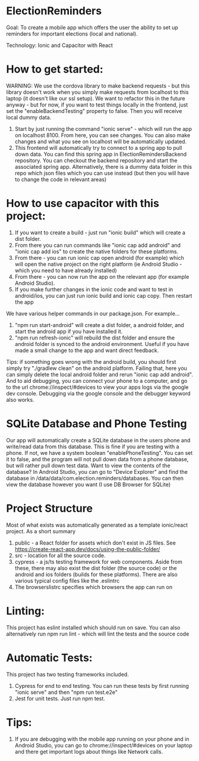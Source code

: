 # ElectionReminders

Goal: 
To create a mobile app which offers the user the ability to set up reminders for important elections 
(local and national). 

Technology: 
Ionic and Capacitor with React

# How to get started: 
WARNING: We use the cordova library to make backend requests - but this library doesn't work when you simply make requests
from localhost to this laptop (it doesn't like our ssl setup). We want to refactor this in the future anyway - but for now, 
if you want to test things locally in the frontend, just set the "enableBackendTesting" property to false. Then you will receive local dummy data. 

1. Start by just running the command "ionic serve" - which will run the app on localhost 8100. From here, you can see changes. 
You can also make changes and what you see on localhost will be automatically updated. 
2. This frontend will automatically try to connect to a spring app to pull down data. You can find this spring app in ElectionRemindersBackend repository. You can checkout the backend repository and start the associated spring app. Alternatively, there is a dummy data folder in this repo which json files which you can use instead (but then you will have to change the code in relevant areas)

# How to use capacitor with this project: 
1. If you want to create a build - just run "ionic build" which will create a dist folder.
2. From there you can run commands like "ionic cap add android" and "ionic cap add ios" to create the native folders for these platforms. 
3. From there - you can run ionic cap open android (for example) which will open the native project on the right platform (ie Android Studio - which you need to have already installed)
4. From there - you can now run the app on the relevant app (for example Android Studio).
5. If you make further changes in the ionic code and want to test in android/ios, you can just run ionic build and ionic cap copy. Then restart the app

We have various helper commands in our package.json. For example...
1. "npm run start-android" will create a dist folder, a android folder, and start the android app if you have installed it.
2. "npm run refresh-ionic" will rebuild the dist folder and ensure the android folder is synced to the android environment. Useful if you have made a small change to the app and want direct feedback. 

Tips: if something goes wrong with the android build, you should first simply try "./gradlew clean" on the android platform. Failing that, here you can simply delete the local android folder and rerun 
"ionic cap add android". And to aid debugging, you can connect your phone to a computer, and go to the url
chrome://inspect/#devices to view your apps logs via the google dev console. Debugging via the google console and the 
debugger keyword also works. 

# SQLite Database and Phone Testing
Our app will automatically create a SQLite database in the users phone and write/read data from this database. 
This is fine if you are testing with a phone. If not, we have a system boolean "enablePhoneTesting". You can set it to false, 
and the program will not pull down data from a phone database, but will rather pull down test data. 
Want to view the contents of the database? In Android Studio, you can go to "Device Explorer" and find the database in 
/data/data/com.election.reminders/databases. You can then view the database however you want (I use DB Browser for SQLite)

# Project Structure
Most of what exists was automatically generated as a template ionic/react project. As a short summary
1. public - a React folder for assets which don't exist in JS files. See https://create-react-app.dev/docs/using-the-public-folder/
2. src - location for all the source code. 
3. cypress - a js/ts testing framework for web components. 
Aside from these, there may also exist the dist folder (the source code) or the android and ios folders (builds for these platforms). There are also various typical config files like the .eslintrc
4. The browserslistrc specifies which browsers the app can run on

# Linting:
This project has eslint installed which should run on save. You can also alternatively run 
npm run lint - which will lint the tests and the source code 

# Automatic Tests:
This project has two testing frameworks included. 
1. Cypress for end to end testing. You can run these tests by first running "ionic serve" and then "npm run test.e2e"
2. Jest for unit tests. Just run npm test. 

# Tips:
1. If you are debugging with the mobile app running on your phone and in Android Studio, you can go to chrome://inspect/#devices on your laptop and there get important logs about things like Network calls.  
